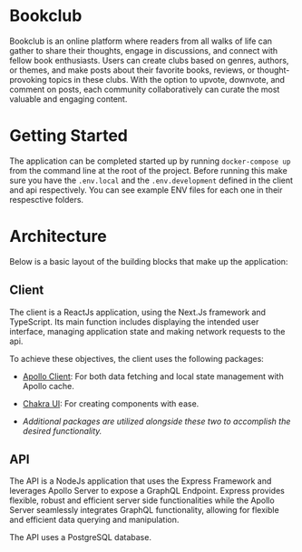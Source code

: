 # Bookclub

Bookclub is an online platform where readers from all walks of life can gather to share their thoughts, engage in discussions, and connect with fellow book enthusiasts. Users can create clubs based on genres, authors, or themes, and make posts about their favorite books, reviews, or thought-provoking topics in these clubs. With the option to upvote, downvote, and comment on posts, each community collaboratively can curate the most valuable and engaging content.

# Getting Started

The application can be completed started up by running `docker-compose up` from the command line at the root of the project. Before running this make sure you have the `.env.local` and the `.env.development` defined in the client and api respectively. You can see example ENV files for each one in their respesctive folders.

# Architecture

Below is a basic layout of the building blocks that make up the application:

## Client

The client is a ReactJs application, using the Next.Js framework and TypeScript. Its main function includes displaying the intended user interface, managing application state and making network requests to the api.

To achieve these objectives, the client uses the following packages:

- [Apollo Client](https://www.apollographql.com/docs/react/): For both data fetching and local state management with Apollo cache.

- [Chakra UI](https://chakra-ui.com/): For creating components with ease.

- _Additional packages are utilized alongside these two to accomplish the desired functionality._

## API

The API is a NodeJs application that uses the Express Framework and leverages Apollo Server to expose a GraphQL Endpoint. Express provides flexible, robust and efficient server side functionalities while the Apollo Server seamlessly integrates GraphQL functionality, allowing for flexible and efficient data querying and manipulation.

The API uses a PostgreSQL database.
